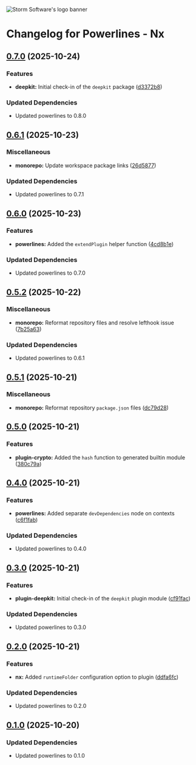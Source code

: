 ![Storm Software's logo banner](https://public.storm-cdn.com/brand-banner.png)

# Changelog for Powerlines - Nx

## [0.7.0](https://github.com/storm-software/powerlines/releases/tag/nx%400.7.0) (2025-10-24)

### Features

- **deepkit:** Initial check-in of the `deepkit` package
  ([d3372b8](https://github.com/storm-software/powerlines/commit/d3372b8))

### Updated Dependencies

- Updated powerlines to 0.8.0

## [0.6.1](https://github.com/storm-software/powerlines/releases/tag/nx%400.6.1) (2025-10-23)

### Miscellaneous

- **monorepo:** Update workspace package links
  ([26d5877](https://github.com/storm-software/powerlines/commit/26d5877))

### Updated Dependencies

- Updated powerlines to 0.7.1

## [0.6.0](https://github.com/storm-software/powerlines/releases/tag/nx%400.6.0) (2025-10-23)

### Features

- **powerlines:** Added the `extendPlugin` helper function
  ([4cd8b1e](https://github.com/storm-software/powerlines/commit/4cd8b1e))

### Updated Dependencies

- Updated powerlines to 0.7.0

## [0.5.2](https://github.com/storm-software/powerlines/releases/tag/nx%400.5.2) (2025-10-22)

### Miscellaneous

- **monorepo:** Reformat repository files and resolve lefthook issue
  ([7b25a63](https://github.com/storm-software/powerlines/commit/7b25a63))

### Updated Dependencies

- Updated powerlines to 0.6.1

## [0.5.1](https://github.com/storm-software/powerlines/releases/tag/nx%400.5.1) (2025-10-21)

### Miscellaneous

- **monorepo:** Reformat repository `package.json` files
  ([dc79d28](https://github.com/storm-software/powerlines/commit/dc79d28))

## [0.5.0](https://github.com/storm-software/powerlines/releases/tag/nx%400.5.0) (2025-10-21)

### Features

- **plugin-crypto:** Added the `hash` function to generated builtin module
  ([380c79a](https://github.com/storm-software/powerlines/commit/380c79a))

## [0.4.0](https://github.com/storm-software/powerlines/releases/tag/nx%400.4.0) (2025-10-21)

### Features

- **powerlines:** Added separate `devDependencies` node on contexts
  ([c6f1fab](https://github.com/storm-software/powerlines/commit/c6f1fab))

### Updated Dependencies

- Updated powerlines to 0.4.0

## [0.3.0](https://github.com/storm-software/powerlines/releases/tag/nx%400.3.0) (2025-10-21)

### Features

- **plugin-deepkit:** Initial check-in of the `deepkit` plugin module
  ([cf91fac](https://github.com/storm-software/powerlines/commit/cf91fac))

### Updated Dependencies

- Updated powerlines to 0.3.0

## [0.2.0](https://github.com/storm-software/powerlines/releases/tag/nx%400.2.0) (2025-10-21)

### Features

- **nx:** Added `runtimeFolder` configuration option to plugin
  ([ddfa6fc](https://github.com/storm-software/powerlines/commit/ddfa6fc))

### Updated Dependencies

- Updated powerlines to 0.2.0

## [0.1.0](https://github.com/storm-software/powerlines/releases/tag/nx%400.1.0) (2025-10-20)

### Updated Dependencies

- Updated powerlines to 0.1.0
